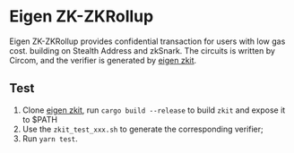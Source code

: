 # Eigen ZK-ZKRollup

Eigen ZK-ZKRollup provides confidential transaction for users with low gas cost. building on Stealth Address and zkSnark.
The circuits is written by Circom, and the verifier is generated by [eigen zkit](https://github.com/0xEigenLabs/eigen-zkvm/tree/main/zkit).


## Test
1. Clone [eigen zkit](https://github.com/0xEigenLabs/eigen-zkvm/tree/main/zkit), run `cargo build --release` to build `zkit` and expose it to $PATH
2. Use the `zkit_test_xxx.sh` to generate the corresponding verifier;
3. Run `yarn test`.
